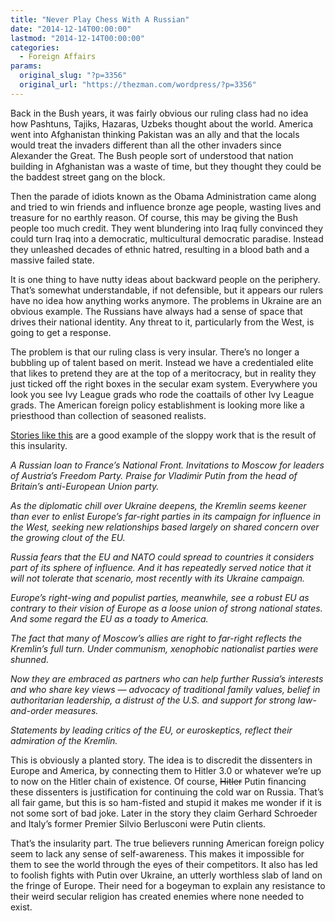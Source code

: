 ```yaml
---
title: "Never Play Chess With A Russian"
date: "2014-12-14T00:00:00"
lastmod: "2014-12-14T00:00:00"
categories:
  - Foreign Affairs
params:
  original_slug: "?p=3356"
  original_url: "https://thezman.com/wordpress/?p=3356"
---
```


Back in the Bush years, it was fairly obvious our ruling class had no
idea how Pashtuns, Tajiks, Hazaras, Uzbeks thought about the world.
America went into Afghanistan thinking Pakistan was an ally and that the
locals would treat the invaders different than all the other invaders
since Alexander the Great. The Bush people sort of understood that
nation building in Afghanistan was a waste of time, but they thought
they could be the baddest street gang on the block.

Then the parade of idiots known as the Obama Administration came along
and tried to win friends and influence bronze age people, wasting lives
and treasure for no earthly reason. Of course, this may be giving the
Bush people too much credit. They went blundering into Iraq fully
convinced they could turn Iraq into a democratic, multicultural
democratic paradise. Instead they unleashed decades of ethnic hatred,
resulting in a blood bath and a massive failed state.

It is one thing to have nutty ideas about backward people on the
periphery. That’s somewhat understandable, if not defensible, but it
appears our rulers have no idea how anything works anymore. The problems
in Ukraine are an obvious example. The Russians have always had a sense
of space that drives their national identity. Any threat to it,
particularly from the West, is going to get a response.

The problem is that our ruling class is very insular. There’s no longer
a bubbling up of talent based on merit. Instead we have a credentialed
elite that likes to pretend they are at the top of a meritocracy, but in
reality they just ticked off the right boxes in the secular exam system.
Everywhere you look you see Ivy League grads who rode the coattails of
other Ivy League grads. The American foreign policy establishment is
looking more like a priesthood than collection of seasoned realists.

<a
href="http://apnews.myway.com/article/20141213/eu--russia_reaches_out-314f993d1b.html"
rel="noopener" target="_blank">Stories like this</a> are a good example
of the sloppy work that is the result of this insularity.

*A Russian loan to France’s National Front. Invitations to Moscow for
leaders of Austria’s Freedom Party. Praise for Vladimir Putin from the
head of Britain’s anti-European Union party.*

*As the diplomatic chill over Ukraine deepens, the Kremlin seems keener
than ever to enlist Europe’s far-right parties in its campaign for
influence in the West, seeking new relationships based largely on shared
concern over the growing clout of the EU.*

*Russia fears that the EU and NATO could spread to countries it
considers part of its sphere of influence. And it has repeatedly served
notice that it will not tolerate that scenario, most recently with its
Ukraine campaign.*

*Europe’s right-wing and populist parties, meanwhile, see a robust EU as
contrary to their vision of Europe as a loose union of strong national
states. And some regard the EU as a toady to America.*

*The fact that many of Moscow’s allies are right to far-right reflects
the Kremlin’s full turn. Under communism, xenophobic nationalist parties
were shunned.*

*Now they are embraced as partners who can help further Russia’s
interests and who share key views — advocacy of traditional family
values, belief in authoritarian leadership, a distrust of the U.S. and
support for strong law-and-order measures.*

*Statements by leading critics of the EU, or euroskeptics, reflect their
admiration of the Kremlin.*

This is obviously a planted story. The idea is to discredit the
dissenters in Europe and America, by connecting them to Hitler 3.0 or
whatever we’re up to now on the Hitler chain of existence. Of course,
<s>Hitler</s> Putin financing these dissenters is justification for
continuing the cold war on Russia. That’s all fair game, but this is so
ham-fisted and stupid it makes me wonder if it is not some sort of bad
joke. Later in the story they claim Gerhard Schroeder and Italy’s former
Premier Silvio Berlusconi were Putin clients.

That’s the insularity part. The true believers running American foreign
policy seem to lack any sense of self-awareness. This makes it
impossible for them to see the world through the eyes of their
competitors. It also has led to foolish fights with Putin over Ukraine,
an utterly worthless slab of land on the fringe of Europe. Their need
for a bogeyman to explain any resistance to their weird secular religion
has created enemies where none needed to exist.
